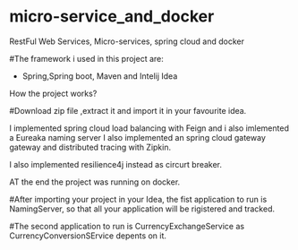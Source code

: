 # micro-service_and_docker
RestFul Web Services, Micro-services, spring cloud and docker 

#The framework i used in this project are:
- Spring,Spring boot, Maven and Intelij Idea


How the project works?


#Download zip file ,extract it  and import
it in your favourite idea.

I implemented spring cloud load balancing with Feign and i also imlemented a Eureaka naming server
I also implemented an spring cloud gateway gateway and distributed tracing with Zipkin.

I also implemented resilience4j instead as circurt breaker.

AT the end the project was running on docker.

#After importing your project in your Idea, the fist application to run is NamingServer,
so that all your application will be rigistered and tracked.

#The second application to run is CurrencyExchangeService as CurrencyConversionSErvice depents on it.


